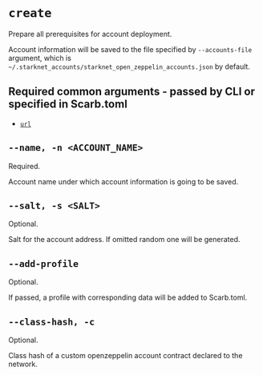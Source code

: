 # `create`
Prepare all prerequisites for account deployment.

Account information will be saved to the file specified by `--accounts-file` argument,
which is `~/.starknet_accounts/starknet_open_zeppelin_accounts.json` by default.

## Required common arguments - passed by CLI or specified in Scarb.toml

* [`url`](../common.md#--url--u-rpc_url)

## `--name, -n <ACCOUNT_NAME>`
Required.

Account name under which account information is going to be saved.

## `--salt, -s <SALT>`
Optional.

Salt for the account address. If omitted random one will be generated.

## `--add-profile`
Optional.

If passed, a profile with corresponding data will be added to Scarb.toml.

## `--class-hash, -c`
Optional.

Class hash of a custom openzeppelin account contract declared to the network.
